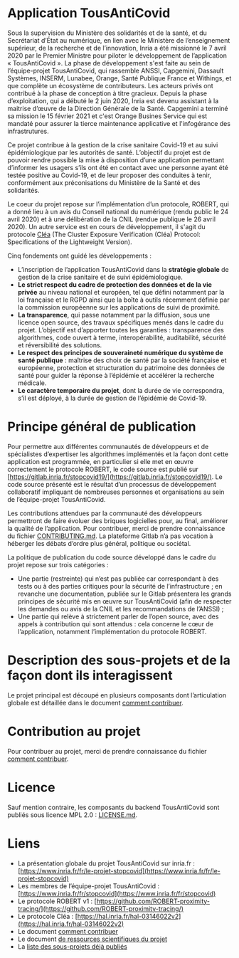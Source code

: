 # Application TousAntiCovid

Sous la supervision du Ministère des solidarités et de la santé, et du
Secrétariat d’État au numérique, en lien avec le Ministère de l’enseignement
supérieur, de la recherche et de l’innovation, Inria a été missionné le 7 avril
2020 par le Premier Ministre pour piloter le développement de l’application
« TousAntiCovid ». La phase de développement s'est faite au sein de
l’équipe-projet TousAntiCovid, qui rassemble ANSSI, Capgemini, Dassault
Systèmes, INSERM, Lunabee, Orange, Santé Publique France et Withings, et que
complète un écosystème de contributeurs. Les acteurs privés ont contribué à
la phase de conception à titre gracieux. Depuis la phase d’exploitation, qui
a débuté le 2 juin 2020, Inria est devenu assistant à la maitrise d’œuvre de
la Direction Générale de la Santé. Capgemini a terminé sa mission le 15
février 2021 et c'est Orange Busines Service qui est mandaté pour assurer la
tierce maintenance applicative et l'infogérance des infrastrutures.

Ce projet contribue à la gestion de la crise sanitaire Covid-19 et au suivi
épidémiologique par les autorités de santé. L’objectif du projet est de
pouvoir rendre possible la mise à disposition d’une application permettant
d’informer les usagers s’ils ont été en contact avec une personne ayant été
testée positive au Covid-19, et de leur proposer des conduites à tenir,
conformément aux préconisations du Ministère de la Santé et des solidarités.

Le coeur du projet repose sur l’implémentation d’un protocole, ROBERT, qui a
donné lieu à un avis du Conseil national du numérique (rendu public le 24
avril 2020) et à une délibération de la CNIL (rendue publique le 26 avril
2020). Un autre service est en cours de développement, il s'agit du protocole
[Cléa](https://hal.inria.fr/hal-03146022v2) (The Cluster Exposure
Verification (Cléa) Protocol: Specifications of the Lightweight Version).

Cinq fondements ont guidé les développements : 
* L’inscription de l’application TousAntiCovid dans la **stratégie globale** de gestion de la crise sanitaire et de suivi épidémiologique. 
* **Le strict respect du cadre de protection des données et de la vie privée** au niveau national et européen, tel que défini notamment par la loi française et le RGPD ainsi que la boîte à outils récemment définie par la commission européenne sur les applications de suivi de proximité. 
* **La transparence**, qui passe notamment par la diffusion, sous une licence open source, des travaux spécifiques menés dans le cadre du projet. L’objectif est d’apporter toutes les garanties : transparence des algorithmes, code ouvert à terme, interopérabilité, auditabilité, sécurité et réversibilité des solutions. 
* **Le respect des principes de souveraineté numérique du système de santé publique** : maîtrise des choix de santé par la société française et européenne, protection et structuration du patrimoine des données de santé pour guider la réponse à l’épidémie et accélérer la recherche médicale. 
* **Le caractère temporaire du projet**, dont la durée de vie correspondra, s’il est déployé, à la durée de gestion de l’épidémie de Covid-19.


# Principe général de publication 

Pour permettre aux différentes communautés de développeurs et de spécialistes
d’expertiser les algorithmes implémentés et la façon dont cette application
est programmée, en particulier si elle met en œuvre correctement le protocole
ROBERT, le code source est publié sur
[https://gitlab.inria.fr/stopcovid19/](https://gitlab.inria.fr/stopcovid19/).
Le code source présenté est le résultat d’un processus de développement
collaboratif impliquant de nombreuses personnes et organisations au sein de
l’équipe-projet TousAntiCovid.

Les contributions attendues par la communauté des développeurs permettront de
faire évoluer des briques logicielles pour, au final, améliorer la qualité de
l’application. Pour contribuer, merci de prendre connaissance du fichier
[CONTRIBUTING.md](CONTRIBUTING.md). La plateforme Gitlab n’a pas vocation à
héberger les débats d’ordre plus général, politique ou sociétal.

La politique de publication du code source développé dans le cadre du projet repose sur trois catégories :
* Une partie (restreinte) qui n’est pas publiée car correspondant à des tests ou à des parties critiques pour la sécurité de l’infrastructure ; en revanche une documentation, publiée sur le Gitlab présentera les grands principes de sécurité mis en œuvre sur TousAntiCovid (afin de respecter les demandes ou avis de la CNIL et les recommandations de l’ANSSI) ;  
* Une partie qui relève à strictement parler de l’open source, avec des appels à contribution qui sont attendus : cela concerne le cœur de l’application, notamment l’implémentation du protocole ROBERT.

# Description des sous-projets et de la façon dont ils interagissent

Le projet principal est découpé en plusieurs composants dont
l’articulation globale est détaillée dans le document
[comment contribuer](CONTRIBUTING.md).

# Contribution au projet

Pour contribuer au projet, merci de prendre connaissance du fichier [comment contribuer](CONTRIBUTING.md).

# Licence

Sauf mention contraire, les composants du backend TousAntiCovid sont publiés sous licence MPL 2.0 : [LICENSE.md](LICENSE.md).

# Liens
* La présentation globale du projet TousAntiCovid sur inria.fr : [https://www.inria.fr/fr/le-projet-stopcovid](https://www.inria.fr/fr/le-projet-stopcovid)
* Les membres de l’équipe-projet TousAntiCovid : [https://www.inria.fr/fr/stopcovid](https://www.inria.fr/fr/stopcovid)
* Le protocole ROBERT v1 : [https://github.com/ROBERT-proximity-tracing/](https://github.com/ROBERT-proximity-tracing/)
* Le protocole Cléa : [https://hal.inria.fr/hal-03146022v2](https://hal.inria.fr/hal-03146022v2)
* Le document [comment contribuer](CONTRIBUTING.md)
* Le document [de ressources scientifiques du projet](SCIENTIFIC_RESOURCES.md)
* La [liste des sous-projets déjà publiés](https://gitlab.inria.fr/stopcovid19)
